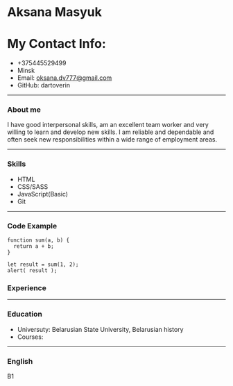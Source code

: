 # Aksana Masyuk
# My Contact Info:
* +375445529499
* Minsk
* Email: oksana.dv777@gmail.com
* GitHub: dartoverin
---
### About me

I have good interpersonal skills, am an excellent team worker and very willing to learn and develop new skills.
I am reliable and dependable and often seek new responsibilities within a wide range of employment areas.

---
### Skills
* HTML
* CSS/SASS
* JavaScript(Basic)
* Git
---
### Code Example
```
function sum(a, b) {
  return a + b;
}

let result = sum(1, 2);
alert( result );
```

### Experience

***

### Education

* Universuty: Belarusian State University, Belarusian history
* Courses: 
---

### English
B1

